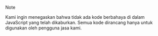 > [!NOTE]  
> Kami ingin menegaskan bahwa tidak ada kode berbahaya di dalam JavaScript yang telah dikaburkan. Semua kode dirancang hanya untuk digunakan oleh pengguna jasa kami.

